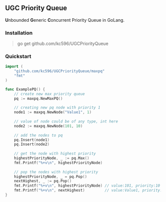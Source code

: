 ## UGC Priority Queue

**U**nbounded **G**eneric **C**oncurrent Priority Queue in GoLang.

### Installation

> go get github.com/kc596/UGCPriorityQueue

### Quickstart

```go
import (
	"github.com/kc596/UGCPriorityQueue/maxpq"
	"fmt"
)

func ExamplePQ() {
	// create new max priority queue
	pq := maxpq.NewMaxPQ()
    
	// creating new pq node with priority 1
	node1 := maxpq.NewNode("Value1", 1)
    
	// value of node could be of any type, int here
	node2 := maxpq.NewNode(101, 10)
    
	// add the nodes to pq
	pq.Insert(node1)
	pq.Insert(node2)
    
	// get the node with highest priority
	highestPriorityNode, _ := pq.Max()
	fmt.Printf("%+v\n", highestPriorityNode)
    
	// pop the nodes with highest priority
	highestPriorityNode, _ = pq.Pop()
	nextHighest, _ := pq.Pop()
	fmt.Printf("%+v\n", highestPriorityNode) // value:101, priority:10
	fmt.Printf("%+v\n", nextHighest)         // value:Value1, priority:1
}
```

